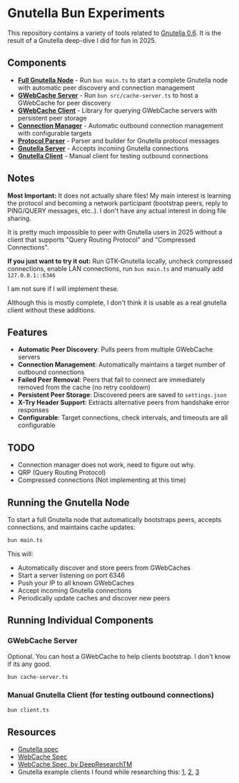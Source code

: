 # Gnutella Bun Experiments

This repository contains a variety of tools related to [Gnutella 0.6](https://en.wikipedia.org/wiki/Gnutella). It is the result of a Gnutella deep-dive I did for fun in 2025.

## Components

- **[Full Gnutella Node](main.ts)** - Run `bun main.ts` to start a complete Gnutella node with automatic peer discovery and connection management
- **[GWebCache Server](src/cache-server.ts)** - Run `bun src/cache-server.ts` to host a GWebCache for peer discovery
- **[GWebCache Client](src/cache-client.ts)** - Library for querying GWebCache servers with persistent peer storage
- **[Connection Manager](src/connection-manager.ts)** - Automatic outbound connection management with configurable targets
- **[Protocol Parser](src/parser.ts)** - Parser and builder for Gnutella protocol messages
- **[Gnutella Server](src/server.ts)** - Accepts incoming Gnutella connections
- **[Gnutella Client](src/client.ts)** - Manual client for testing outbound connections

## Notes

**Most Important:** It does not actually share files! My main interest is learning the protocol and becoming a network participant (bootstrap peers, reply to PING/QUERY messages, etc..). I don't have any actual interest in doing file sharing.

It is pretty much impossible to peer with Gnutella users in 2025 without a client that supports "Query Routing Protocol" and "Compressed Connections".

**If you just want to try it out:** Run GTK-Gnutella locally, uncheck compressed connections, enable LAN connections, run `bun main.ts` and manually add `127.0.0.1::6346`

I am not sure if I will implement these.

Although this is mostly complete, I don't think it is usable as a real gnutella client without these additions.

## Features

- **Automatic Peer Discovery**: Pulls peers from multiple GWebCache servers
- **Connection Management**: Automatically maintains a target number of outbound connections
- **Failed Peer Removal**: Peers that fail to connect are immediately removed from the cache (no retry cooldown)
- **Persistent Peer Storage**: Discovered peers are saved to `settings.json`
- **X-Try Header Support**: Extracts alternative peers from handshake error responses
- **Configurable**: Target connections, check intervals, and timeouts are all configurable

## TODO

- Connection manager does not work, need to figure out why.
- QRP (Query Routing Protocol)
- Compressed connections (Not implementing at this time)

## Running the Gnutella Node

To start a full Gnutella node that automatically bootstraps peers, accepts connections, and maintains cache updates:

```bash
bun main.ts
```

This will:

- Automatically discover and store peers from GWebCaches
- Start a server listening on port 6346
- Push your IP to all known GWebCaches
- Accept incoming Gnutella connections
- Periodically update caches and discover new peers

## Running Individual Components

### GWebCache Server

Optional. You can host a GWebCache to help clients bootstrap. I don't know if its any good.

```bash
bun cache-server.ts
```

### Manual Gnutella Client (for testing outbound connections)

```bash
bun client.ts
```

## Resources

- [Gnutella spec](./docs/Gnutella-0.6-spec.txt)
- [WebCache Spec](https://shareaza.sourceforge.net/mediawiki/GWC_specs)
- [WebCache Spec, by DeepResearchTM](./docs/gwebcache-spec.md)
- Gnutella example clients I found while researching this: [1](https://github.com/comick/mini-gnutella), [2](https://github.com/advait/crepe), [3](https://github.com/thapam/gnutella-client)
